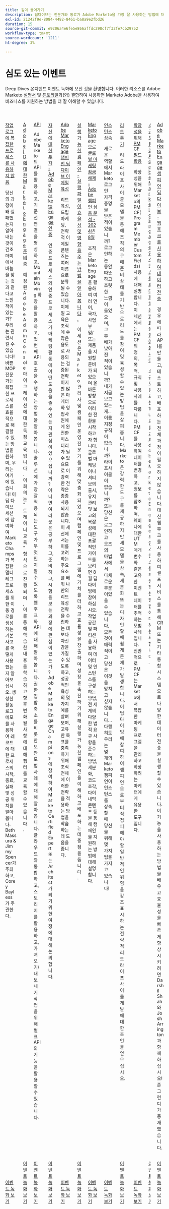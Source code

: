 ```yaml
---
title: 깊이 들어가기
description: 딥다이브는 전문가와 동료가 Adobe Marketo을 가장 잘 사용하는 방법에 대한 생각과 아이디어를 공유한 비디오 라이브러리입니다.
exl-id: 21242f9e-8084-4482-8461-ba8a9e2fbd26
duration: 15
source-git-commit: e9206a4e6fe5e866affdc298cf7f32fe7cb29752
workflow-type: tm+mt
source-wordcount: '1211'
ht-degree: 3%

---
```


# 심도 있는 이벤트

Deep Dives 온디맨드 이벤트 녹화에 오신 것을 환영합니다. 이러한 리소스를 Adobe Marketo [설명서](https://experienceleague.adobe.com/docs/marketo-engage.html) 및 [튜토리얼](https://experienceleague.adobe.com/docs/marketo-learn/tutorials/overview.html)과(와) 결합하여 사용하면 Marketo Adobe을 사용하여 비즈니스를 지원하는 방법을 더 잘 이해할 수 있습니다.

<!-- CARDS

* https://experienceleague.adobe.com/en/docs/events/deep-dives-recordings/deep-dives-marketo/activity-log
* https://experienceleague.adobe.com/en/docs/events/deep-dives-recordings/deep-dives-marketo/admin-console
* https://experienceleague.adobe.com/en/docs/events/deep-dives-recordings/deep-dives-marketo/api
* https://experienceleague.adobe.com/en/docs/events/deep-dives-recordings/deep-dives-marketo/certification
* https://experienceleague.adobe.com/en/docs/events/deep-dives-recordings/deep-dives-marketo/email-nurture
* https://experienceleague.adobe.com/en/docs/events/deep-dives-recordings/deep-dives-marketo/executable-campaigns
* https://experienceleague.adobe.com/en/docs/events/deep-dives-recordings/deep-dives-marketo/global-marketing
* https://experienceleague.adobe.com/en/docs/events/deep-dives-recordings/deep-dives-marketo/inheriting-an-instance
* https://experienceleague.adobe.com/en/docs/events/deep-dives-recordings/deep-dives-marketo/lead-lifecycles
* https://experienceleague.adobe.com/en/docs/events/deep-dives-recordings/deep-dives-marketo/pmcf-fields
* https://experienceleague.adobe.com/en/docs/events/deep-dives-recordings/deep-dives-marketo/small-team-instance
* https://experienceleague.adobe.com/en/docs/events/deep-dives-recordings/deep-dives-marketo/webhooks

-->
<!-- START CARDS HTML - DO NOT MODIFY BY HAND -->
<div class="columns">
    <div class="column is-half-tablet is-half-desktop is-one-third-widescreen" aria-label="Notating Complex Processes in the Activity Log">
        <div class="card" style="height: 100%; display: flex; flex-direction: column; height: 100%;">
            <div class="card-image">
                <figure class="image x-is-16by9">
                    <a href="https://experienceleague.adobe.com/en/docs/events/deep-dives-recordings/deep-dives-marketo/activity-log" title="작업 로그에 복잡한 프로세스 알림">
                        <img class="is-bordered-r-small" src="https://video.tv.adobe.com/v/3427149/?format=jpeg&nocache=1731454105672" alt="작업 로그에 복잡한 프로세스 알림"
                             style="width: 100%; aspect-ratio: 16 / 9; object-fit: cover; overflow: hidden; display: block; margin: auto;">
                    </a>
                </figure>
            </div>
            <div class="card-content is-padded-small" style="display: flex; flex-direction: column; flex-grow: 1; justify-content: space-between;">
                <div class="top-card-content">
                    <p class="headline is-size-6 has-text-weight-bold">
                        <a href="https://experienceleague.adobe.com/en/docs/events/deep-dives-recordings/deep-dives-marketo/activity-log" title="작업 로그에 복잡한 프로세스 알림">작업 로그에 복잡한 프로세스를 사용하지 않음</a>
                    </p>
                    <p class="is-size-6">당신의 과정이 왜 실패했는지 알아내는 것이 건초더미에서 바늘을 찾는 것과 같다고 느낀 적이 있는가? 우리는 관련시킬 수 있습니다! 바쁜 MOP 전문가는 복잡한 프로세스를 효율적으로 해결할 수 있는 방법을 원하며, 우리는 여기에 있습니다! 이 딥 다이브 세션에 참여하여 Marketo Champs가 복잡한 멀티 레그 프로세스를 위한 이동 경로를 생성하는 기본 사고를 어떻게 사용했는지 알아보십시오. 생성한 활동 로그 메모를 사용하여 레코드에 대한 프로세스의 시작, 종료, 실패 및 성공 위치를 알아봅니다. Beth Massura &amp; Jimmy Spencer가 주최하고, Corey Bayless가 주관한다.</p>
                </div>
                <a href="https://experienceleague.adobe.com/en/docs/events/deep-dives-recordings/deep-dives-marketo/activity-log" class="spectrum-Button spectrum-Button--outline spectrum-Button--primary spectrum-Button--sizeM" style="align-self: flex-start; margin-top: 1rem;">
                    <span class="spectrum-Button-label has-no-wrap has-text-weight-bold">이벤트 녹화 보기</span>
                </a>
            </div>
        </div>
    </div>
    <div class="column is-half-tablet is-half-desktop is-one-third-widescreen" aria-label="Preparing for Marketo Engage on Adobe Identity">
        <div class="card" style="height: 100%; display: flex; flex-direction: column; height: 100%;">
            <div class="card-image">
                <figure class="image x-is-16by9">
                    <a href="https://experienceleague.adobe.com/en/docs/events/deep-dives-recordings/deep-dives-marketo/admin-console" title="Adobe ID Marketo Engage 준비">
                        <img class="is-bordered-r-small" src="https://video.tv.adobe.com/v/3430920/?format=jpeg&nocache=1731454105304" alt="Adobe ID Marketo Engage 준비"
                             style="width: 100%; aspect-ratio: 16 / 9; object-fit: cover; overflow: hidden; display: block; margin: auto;">
                    </a>
                </figure>
            </div>
            <div class="card-content is-padded-small" style="display: flex; flex-direction: column; flex-grow: 1; justify-content: space-between;">
                <div class="top-card-content">
                    <p class="headline is-size-6 has-text-weight-bold">
                        <a href="https://experienceleague.adobe.com/en/docs/events/deep-dives-recordings/deep-dives-marketo/admin-console" title="Adobe ID Marketo Engage 준비">Adobe ID에 대한 Marketo Engage 준비 중</a>
                    </p>
                    <p class="is-size-6">예정된 Adobe Admin Console 마이그레이션에 대한 독점 교육입니다. 이 회의는 "트레이너 교육" 형식으로 진행되며, 이를 통해 학습한 내용을 학습하고 향후 변화될 사항에 대해 챕터를 교육할 수 있습니다.</p>
                </div>
                <a href="https://experienceleague.adobe.com/en/docs/events/deep-dives-recordings/deep-dives-marketo/admin-console" class="spectrum-Button spectrum-Button--outline spectrum-Button--primary spectrum-Button--sizeM" style="align-self: flex-start; margin-top: 1rem;">
                    <span class="spectrum-Button-label has-no-wrap has-text-weight-bold">이벤트 녹화 보기</span>
                </a>
            </div>
        </div>
    </div>
    <div class="column is-half-tablet is-half-desktop is-one-third-widescreen" aria-label="APIs">
        <div class="card" style="height: 100%; display: flex; flex-direction: column; height: 100%;">
            <div class="card-image">
                <figure class="image x-is-16by9">
                    <a href="https://experienceleague.adobe.com/en/docs/events/deep-dives-recordings/deep-dives-marketo/api" title="API">
                        <img class="is-bordered-r-small" src="https://video.tv.adobe.com/v/3422479/?format=jpeg&nocache=1731454105282" alt="API"
                             style="width: 100%; aspect-ratio: 16 / 9; object-fit: cover; overflow: hidden; display: block; margin: auto;">
                    </a>
                </figure>
            </div>
            <div class="card-content is-padded-small" style="display: flex; flex-direction: column; flex-grow: 1; justify-content: space-between;">
                <div class="top-card-content">
                    <p class="headline is-size-6 has-text-weight-bold">
                        <a href="https://experienceleague.adobe.com/en/docs/events/deep-dives-recordings/deep-dives-marketo/api" title="API">API</a>
                    </p>
                    <p class="is-size-6">Adobe Marketo의 API를 활용하고, 기준선 연결을 형성하고, Mountain Moving 확장을 활용하고, 첫 번째 API 호출을 수행하는 방법을 알아봅니다. 솔루션에 가장 잘 적용되는 도구가 무엇인지 알 수 있도록 웹후크와 API에 대해 알아봅니다. 권한 집합 축소를 비롯한 보안 모범 사례에 대해 알아봅니다. 클라우드와 통합하고, 스토리지를 활용하고, 가져오기/내보내기 작업을 위해 벌크 API의 기능을 활용할 수 있습니다.</p>
                </div>
                <a href="https://experienceleague.adobe.com/en/docs/events/deep-dives-recordings/deep-dives-marketo/api" class="spectrum-Button spectrum-Button--outline spectrum-Button--primary spectrum-Button--sizeM" style="align-self: flex-start; margin-top: 1rem;">
                    <span class="spectrum-Button-label has-no-wrap has-text-weight-bold">이벤트 녹화 보기</span>
                </a>
            </div>
        </div>
    </div>
    <div class="column is-half-tablet is-half-desktop is-one-third-widescreen" aria-label="Investing in Yourself - Adobe Marketo Engage Certification">
        <div class="card" style="height: 100%; display: flex; flex-direction: column; height: 100%;">
            <div class="card-image">
                <figure class="image x-is-16by9">
                    <a href="https://experienceleague.adobe.com/en/docs/events/deep-dives-recordings/deep-dives-marketo/certification" title="자기 자신을 위한 투자 - Adobe Marketo Engage 인증">
                        <img class="is-bordered-r-small" src="https://video.tv.adobe.com/v/3416760/?quality=12&format=jpeg&nocache=1731454105307" alt="자기 자신을 위한 투자 - Adobe Marketo Engage 인증"
                             style="width: 100%; aspect-ratio: 16 / 9; object-fit: cover; overflow: hidden; display: block; margin: auto;">
                    </a>
                </figure>
            </div>
            <div class="card-content is-padded-small" style="display: flex; flex-direction: column; flex-grow: 1; justify-content: space-between;">
                <div class="top-card-content">
                    <p class="headline is-size-6 has-text-weight-bold">
                        <a href="https://experienceleague.adobe.com/en/docs/events/deep-dives-recordings/deep-dives-marketo/certification" title="자기 자신을 위한 투자 - Adobe Marketo Engage 인증">자신에 대한 투자 - Adobe Marketo Engage 인증</a>
                    </p>
                    <p class="is-size-6">인증 프로세스와 인증 프로세스가 마케팅 활동에 어떤 도움을 줄 수 있는지 관심이 있으십니까? 아니면 여러분은 공부하고, 준비하고, 시험을 보는 과정에 관심이 있는가? Adobe Marketo Engage Champions에 참여하여 Marketo Certified Expert 또는 Architect가 되기 위한 여정에 대해 논의합니다.</p>
                </div>
                <a href="https://experienceleague.adobe.com/en/docs/events/deep-dives-recordings/deep-dives-marketo/certification" class="spectrum-Button spectrum-Button--outline spectrum-Button--primary spectrum-Button--sizeM" style="align-self: flex-start; margin-top: 1rem;">
                    <span class="spectrum-Button-label has-no-wrap has-text-weight-bold">이벤트 녹화 보기</span>
                </a>
            </div>
        </div>
    </div>
    <div class="column is-half-tablet is-half-desktop is-one-third-widescreen" aria-label="Adobe Marketo Engage Champion Deep Dive Email Nurture">
        <div class="card" style="height: 100%; display: flex; flex-direction: column; height: 100%;">
            <div class="card-image">
                <figure class="image x-is-16by9">
                    <a href="https://experienceleague.adobe.com/en/docs/events/deep-dives-recordings/deep-dives-marketo/email-nurture" title="Adobe Marketo Engage 챔피언 딥 다이브 이메일 육성">
                        <img class="is-bordered-r-small" src="https://video.tv.adobe.com/v/3418903/?format=jpeg&nocache=1731454105297" alt="Adobe Marketo Engage 챔피언 딥 다이브 이메일 육성"
                             style="width: 100%; aspect-ratio: 16 / 9; object-fit: cover; overflow: hidden; display: block; margin: auto;">
                    </a>
                </figure>
            </div>
            <div class="card-content is-padded-small" style="display: flex; flex-direction: column; flex-grow: 1; justify-content: space-between;">
                <div class="top-card-content">
                    <p class="headline is-size-6 has-text-weight-bold">
                        <a href="https://experienceleague.adobe.com/en/docs/events/deep-dives-recordings/deep-dives-marketo/email-nurture" title="Adobe Marketo Engage 챔피언 딥 다이브 이메일 육성">Adobe Marketo Engage 챔피언 딥다이브 이메일 육성</a>
                    </p>
                    <p class="is-size-6">리드 육성, 드립 마케팅, 전략적 이메일 콘텐츠는 여러 이름으로 분류될 수 있습니다. 이메일 교육은 조직에 수많은 용도로 사용되는 검증된 전략이지만 많은 마케터와 영업사원에게 완전한 미스터리가 될 수 있으므로 이 강력한 전략은 종종 사용되지 않습니다. 이 세션에서는 이를 고려하는 주요 요소를 배워 나만의 리드 육성 전략을 수립하는 데 보다 자신감을 가질 수 있도록 하고, 성공적인 육성의 몇 가지 예를 살펴보며, 고유한 목표를 충족하기 위해 조직 전체에 이러한 전략을 적용하는 방법을 학습하는 데 도움을 줍니다.</p>
                </div>
                <a href="https://experienceleague.adobe.com/en/docs/events/deep-dives-recordings/deep-dives-marketo/email-nurture" class="spectrum-Button spectrum-Button--outline spectrum-Button--primary spectrum-Button--sizeM" style="align-self: flex-start; margin-top: 1rem;">
                    <span class="spectrum-Button-label has-no-wrap has-text-weight-bold">이벤트 녹화 보기</span>
                </a>
            </div>
        </div>
    </div>
    <div class="column is-half-tablet is-half-desktop is-one-third-widescreen" aria-label="Executable Campaigns - Learn how executables can drive efficiency & impact">
        <div class="card" style="height: 100%; display: flex; flex-direction: column; height: 100%;">
            <div class="card-image">
                <figure class="image x-is-16by9">
                    <a href="https://experienceleague.adobe.com/ko/docs/events/deep-dives-recordings/deep-dives-marketo/executable-campaigns" title="실행 가능한 캠페인 - 실행 파일이 효율성 및 영향을 주는 방법에 대해 알아봅니다.">
                        <img class="is-bordered-r-small" src="https://video.tv.adobe.com/v/3427704/?format=jpeg&nocache=1731454105305" alt="실행 가능한 캠페인 - 실행 파일이 효율성 및 영향을 주는 방법에 대해 알아봅니다."
                             style="width: 100%; aspect-ratio: 16 / 9; object-fit: cover; overflow: hidden; display: block; margin: auto;">
                    </a>
                </figure>
            </div>
            <div class="card-content is-padded-small" style="display: flex; flex-direction: column; flex-grow: 1; justify-content: space-between;">
                <div class="top-card-content">
                    <p class="headline is-size-6 has-text-weight-bold">
                        <a href="https://experienceleague.adobe.com/ko/docs/events/deep-dives-recordings/deep-dives-marketo/executable-campaigns" title="실행 가능한 캠페인 - 실행 파일이 효율성 및 영향을 주는 방법에 대해 알아봅니다.">실행 가능한 캠페인 - 실행 파일이 효율성 및 영향을 주는 방법을 알아봅니다.</a>
                    </p>
                    <p class="is-size-6">이 세션은 Marketo 관리자 및 캠페인 운영 ​​전문가를 위해 맞춤화되었으며 캠페인 및 프로그램에 가치를 더하고 효율성을 창출하며 성장을 촉진하기 위해 실행 가능한 캠페인을 이해하고 배포하는 데 중점을 둡니다.</p>
                </div>
                <a href="https://experienceleague.adobe.com/ko/docs/events/deep-dives-recordings/deep-dives-marketo/executable-campaigns" class="spectrum-Button spectrum-Button--outline spectrum-Button--primary spectrum-Button--sizeM" style="align-self: flex-start; margin-top: 1rem;">
                    <span class="spectrum-Button-label has-no-wrap has-text-weight-bold">이벤트 녹화 보기</span>
                </a>
            </div>
        </div>
    </div>
    <div class="column is-half-tablet is-half-desktop is-one-third-widescreen" aria-label="Unlocking Global Marketing with Marketo Engage - Adobe Champion Deep Dive - August 2024">
        <div class="card" style="height: 100%; display: flex; flex-direction: column; height: 100%;">
            <div class="card-image">
                <figure class="image x-is-16by9">
                    <a href="https://experienceleague.adobe.com/en/docs/events/deep-dives-recordings/deep-dives-marketo/global-marketing" title="Marketo Engage으로 글로벌 마케팅 잠금 해제 - Adobe 챔피언 딥 다이브 - 2024년 8월">
                        <img class="is-bordered-r-small" src="https://video.tv.adobe.com/v/3433245/?format=jpeg&nocache=1731454105296" alt="Marketo Engage으로 글로벌 마케팅 잠금 해제 - Adobe 챔피언 딥 다이브 - 2024년 8월"
                             style="width: 100%; aspect-ratio: 16 / 9; object-fit: cover; overflow: hidden; display: block; margin: auto;">
                    </a>
                </figure>
            </div>
            <div class="card-content is-padded-small" style="display: flex; flex-direction: column; flex-grow: 1; justify-content: space-between;">
                <div class="top-card-content">
                    <p class="headline is-size-6 has-text-weight-bold">
                        <a href="https://experienceleague.adobe.com/en/docs/events/deep-dives-recordings/deep-dives-marketo/global-marketing" title="Marketo Engage으로 글로벌 마케팅 잠금 해제 - Adobe 챔피언 딥 다이브 - 2024년 8월">Marketo Engage으로 글로벌 마케팅 잠금 해제 - Adobe 챔피언 심층 분석 - 2024년 8월</a>
                    </p>
                    <p class="is-size-6">조직은 Marketo Engage을 활용하여 여러 언어, 국가, 사업부 및/또는 제품을 지원할 준비가 되었으며 올바른 방향으로 이러한 전환을 시작하고자 합니다. 글로벌 마케팅 이니셔티브의 출시, 유지 관리 및 보고의 복잡성에 대한 포괄적인 가이드를 보려면 8월 딥 다이빙에 참여하십시오. 작업 공간 및 파티션을 사용하여 데이터 및 인스턴스를 구성하는 방법, 전 세계의 다양한 법적 요구 사항을 준수하는 방법, 세분화, 코드 조각, 다이내믹 콘텐츠 등을 통해 캠페인을 지원하는 방법에 대해 설명합니다.</p>
                </div>
                <a href="https://experienceleague.adobe.com/en/docs/events/deep-dives-recordings/deep-dives-marketo/global-marketing" class="spectrum-Button spectrum-Button--outline spectrum-Button--primary spectrum-Button--sizeM" style="align-self: flex-start; margin-top: 1rem;">
                    <span class="spectrum-Button-label has-no-wrap has-text-weight-bold">이벤트 녹화 보기</span>
                </a>
            </div>
        </div>
    </div>
    <div class="column is-half-tablet is-half-desktop is-one-third-widescreen" aria-label="Inheriting an Instance">
        <div class="card" style="height: 100%; display: flex; flex-direction: column; height: 100%;">
            <div class="card-image">
                <figure class="image x-is-16by9">
                    <a href="https://experienceleague.adobe.com/en/docs/events/deep-dives-recordings/deep-dives-marketo/inheriting-an-instance" title="인스턴스 상속">
                        <img class="is-bordered-r-small" src="https://video.tv.adobe.com/v/3420422/?format=jpeg&nocache=1731454105304" alt="인스턴스 상속"
                             style="width: 100%; aspect-ratio: 16 / 9; object-fit: cover; overflow: hidden; display: block; margin: auto;">
                    </a>
                </figure>
            </div>
            <div class="card-content is-padded-small" style="display: flex; flex-direction: column; flex-grow: 1; justify-content: space-between;">
                <div class="top-card-content">
                    <p class="headline is-size-6 has-text-weight-bold">
                        <a href="https://experienceleague.adobe.com/en/docs/events/deep-dives-recordings/deep-dives-marketo/inheriting-an-instance" title="인스턴스 상속">인스턴스 상속</a>
                    </p>
                    <p class="is-size-6">새로운 역할에서 Marketo 로그인 자격 증명을 받은 적이 있습니까? 로그인하는 동안 따뜻하고 흐릿한 느낌이 들었으며, 그 후 배가 낮아진 적이 있습니까? 내가 지금 보고 있는 게.. 이름 지정 규칙이 없습니까? 라이프사이클이 없습니까? 또는 당신은 로그인하고 오즈의 마법사에서 다채로운 부분이있을 수 있습니다, 모든 것이 매력적이고 당신은 이것을 망치고 싶지 않습니다... 다행히도 우리는 몇 개의 Marketo 챔피언이 인스턴스를 상속 할 때 당신을 위해 몇 가지 팁을 가지고 있습니다!</p>
                </div>
                <a href="https://experienceleague.adobe.com/en/docs/events/deep-dives-recordings/deep-dives-marketo/inheriting-an-instance" class="spectrum-Button spectrum-Button--outline spectrum-Button--primary spectrum-Button--sizeM" style="align-self: flex-start; margin-top: 1rem;">
                    <span class="spectrum-Button-label has-no-wrap has-text-weight-bold">이벤트 녹화 보기</span>
                </a>
            </div>
        </div>
    </div>
    <div class="column is-half-tablet is-half-desktop is-one-third-widescreen" aria-label="Lead Lifecycles">
        <div class="card" style="height: 100%; display: flex; flex-direction: column; height: 100%;">
            <div class="card-image">
                <figure class="image x-is-16by9">
                    <a href="https://experienceleague.adobe.com/en/docs/events/deep-dives-recordings/deep-dives-marketo/lead-lifecycles" title="리드 수명 주기">
                        <img class="is-bordered-r-small" src="https://video.tv.adobe.com/v/3421711/?format=jpeg&nocache=1731454105292" alt="리드 수명 주기"
                             style="width: 100%; aspect-ratio: 16 / 9; object-fit: cover; overflow: hidden; display: block; margin: auto;">
                    </a>
                </figure>
            </div>
            <div class="card-content is-padded-small" style="display: flex; flex-direction: column; flex-grow: 1; justify-content: space-between;">
                <div class="top-card-content">
                    <p class="headline is-size-6 has-text-weight-bold">
                        <a href="https://experienceleague.adobe.com/en/docs/events/deep-dives-recordings/deep-dives-marketo/lead-lifecycles" title="리드 수명 주기">리드 주기</a>
                    </p>
                    <p class="is-size-6">리드 라이프사이클 모델을 통해 조직의 구매 준비 상태를 기반으로 리드를 참여 및 육성할 수 있는 방법을 살펴봅니다. Marketo은 강력한 도구를 제공하지만 새 모델을 상속, 세분화 또는 디자인할 때 쉽게 문제가 발생합니다. 이 딥 다이빙에 참여하여 챔피언으로부터 직접 피해야 할 일반적인 위험을 강조 표시하는 전략적 리드 라이프사이클 개발에 대한 조언을 얻으십시오.</p>
                </div>
                <a href="https://experienceleague.adobe.com/en/docs/events/deep-dives-recordings/deep-dives-marketo/lead-lifecycles" class="spectrum-Button spectrum-Button--outline spectrum-Button--primary spectrum-Button--sizeM" style="align-self: flex-start; margin-top: 1rem;">
                    <span class="spectrum-Button-label has-no-wrap has-text-weight-bold">이벤트 녹화 보기</span>
                </a>
            </div>
        </div>
    </div>
    <div class="column is-half-tablet is-half-desktop is-one-third-widescreen" aria-label="Leveraging PMCF Fields for Scalability">
        <div class="card" style="height: 100%; display: flex; flex-direction: column; height: 100%;">
            <div class="card-image">
                <figure class="image x-is-16by9">
                    <a href="https://experienceleague.adobe.com/en/docs/events/deep-dives-recordings/deep-dives-marketo/pmcf-fields" title="확장성을 위한 PMCF 필드 활용">
                        <img class="is-bordered-r-small" src="https://video.tv.adobe.com/v/3430531/?format=jpeg&nocache=1731454105305" alt="확장성을 위한 PMCF 필드 활용"
                             style="width: 100%; aspect-ratio: 16 / 9; object-fit: cover; overflow: hidden; display: block; margin: auto;">
                    </a>
                </figure>
            </div>
            <div class="card-content is-padded-small" style="display: flex; flex-direction: column; flex-grow: 1; justify-content: space-between;">
                <div class="top-card-content">
                    <p class="headline is-size-6 has-text-weight-bold">
                        <a href="https://experienceleague.adobe.com/en/docs/events/deep-dives-recordings/deep-dives-marketo/pmcf-fields" title="확장성을 위한 PMCF 필드 활용">확장성을 위해 PMCF 필드 활용</a>
                    </p>
                    <p class="is-size-6">확장성을 위해 Marketo의 PMCF(Program Member Custom Fields) 사용에 대해 설명합니다. 이 세션에서는 PMCF의 정의, 목적, 규칙 및 사용 사례를 다룹니다. PMCF를 사용하여 데이터를 변경하고, 정보를 참조하며, 웨비나에 대한 UTM 매개 변수와 같은 고유한 이벤트 데이터를 추적하는 모범 사례입니다. 전반적으로 PMCF는 Marketo에서 복잡한 마케팅 프로그램을 관리하고 확장하려는 마케터에게 유용한 도구입니다.</p>
                </div>
                <a href="https://experienceleague.adobe.com/en/docs/events/deep-dives-recordings/deep-dives-marketo/pmcf-fields" class="spectrum-Button spectrum-Button--outline spectrum-Button--primary spectrum-Button--sizeM" style="align-self: flex-start; margin-top: 1rem;">
                    <span class="spectrum-Button-label has-no-wrap has-text-weight-bold">이벤트 녹화 보기</span>
                </a>
            </div>
        </div>
    </div>
    <div class="column is-half-tablet is-half-desktop is-one-third-widescreen" aria-label="Learn how a small team maximizes their Adobe Marketo Engage instance">
        <div class="card" style="height: 100%; display: flex; flex-direction: column; height: 100%;">
            <div class="card-image">
                <figure class="image x-is-16by9">
                    <a href="https://experienceleague.adobe.com/en/docs/events/deep-dives-recordings/deep-dives-marketo/small-team-instance" title="소규모 팀이 Adobe Marketo Engage 인스턴스를 극대화하는 방법에 대해 알아봅니다">
                        <img class="is-bordered-r-small" src="https://video.tv.adobe.com/v/3417670/?quality=12&format=jpeg&nocache=1731454105292" alt="소규모 팀이 Adobe Marketo Engage 인스턴스를 극대화하는 방법에 대해 알아봅니다"
                             style="width: 100%; aspect-ratio: 16 / 9; object-fit: cover; overflow: hidden; display: block; margin: auto;">
                    </a>
                </figure>
            </div>
            <div class="card-content is-padded-small" style="display: flex; flex-direction: column; flex-grow: 1; justify-content: space-between;">
                <div class="top-card-content">
                    <p class="headline is-size-6 has-text-weight-bold">
                        <a href="https://experienceleague.adobe.com/en/docs/events/deep-dives-recordings/deep-dives-marketo/small-team-instance" title="소규모 팀이 Adobe Marketo Engage 인스턴스를 극대화하는 방법에 대해 알아봅니다">소규모 팀이 Adobe Marketo Engage 인스턴스를 최대화하는 방법을 알아봅니다</a>
                    </p>
                    <p class="is-size-6">소규모 팀 또는 하나의 팀과 Adobe Marketo Engage의 인스턴스를 지원하는 방법에 대해 논의합니다.</p>
                </div>
                <a href="https://experienceleague.adobe.com/en/docs/events/deep-dives-recordings/deep-dives-marketo/small-team-instance" class="spectrum-Button spectrum-Button--outline spectrum-Button--primary spectrum-Button--sizeM" style="align-self: flex-start; margin-top: 1rem;">
                    <span class="spectrum-Button-label has-no-wrap has-text-weight-bold">이벤트 녹화 보기</span>
                </a>
            </div>
        </div>
    </div>
    <div class="column is-half-tablet is-half-desktop is-one-third-widescreen" aria-label="Adobe Marketo Engage Champion Deep Dive - Using Webhooks to Transfer Data">
        <div class="card" style="height: 100%; display: flex; flex-direction: column; height: 100%;">
            <div class="card-image">
                <figure class="image x-is-16by9">
                    <a href="https://experienceleague.adobe.com/en/docs/events/deep-dives-recordings/deep-dives-marketo/webhooks" title="Adobe Marketo Engage 챔피언 딥 다이브 - 웹후크를 사용하여 데이터 전송">
                        <img class="is-bordered-r-small" src="https://video.tv.adobe.com/v/3428687/?format=jpeg&nocache=1731454105306" alt="Adobe Marketo Engage 챔피언 딥 다이브 - 웹후크를 사용하여 데이터 전송"
                             style="width: 100%; aspect-ratio: 16 / 9; object-fit: cover; overflow: hidden; display: block; margin: auto;">
                    </a>
                </figure>
            </div>
            <div class="card-content is-padded-small" style="display: flex; flex-direction: column; flex-grow: 1; justify-content: space-between;">
                <div class="top-card-content">
                    <p class="headline is-size-6 has-text-weight-bold">
                        <a href="https://experienceleague.adobe.com/en/docs/events/deep-dives-recordings/deep-dives-marketo/webhooks" title="Adobe Marketo Engage 챔피언 딥 다이브 - 웹후크를 사용하여 데이터 전송">Adobe Marketo Engage 챔피언 딥 다이브 - 웹후크를 사용하여 데이터 전송</a>
                    </p>
                    <p class="is-size-6">경우에 따라 API를 만들고, 테스트하고, 배포하는 전체 과정이 필요하지 않습니다. 대신 웹후크를 사용하여 셀프서비스를 통해 CRM 또는 기타 통합 시스템으로 다양한 데이터 전송을 실행할 수 있습니다. 이 기능을 사용하는 방법을 배우고 효율성을 빠르게 향상시키려면 Darshil Shah와 Josh Arrington과 함께 하십시오! 존 그런디가 중재했습니다.</p>
                </div>
                <a href="https://experienceleague.adobe.com/en/docs/events/deep-dives-recordings/deep-dives-marketo/webhooks" class="spectrum-Button spectrum-Button--outline spectrum-Button--primary spectrum-Button--sizeM" style="align-self: flex-start; margin-top: 1rem;">
                    <span class="spectrum-Button-label has-no-wrap has-text-weight-bold">이벤트 녹화 보기</span>
                </a>
            </div>
        </div>
    </div>
</div>
<!-- END CARDS HTML - DO NOT MODIFY BY HAND -->
